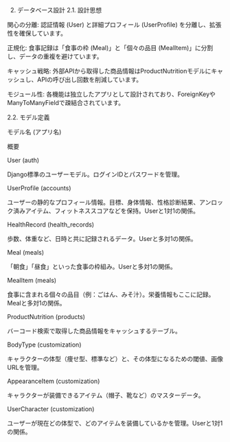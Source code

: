 2. データベース設計
2.1. 設計思想

関心の分離: 認証情報 (User) と詳細プロフィール (UserProfile) を分離し、拡張性を確保しています。

正規化: 食事記録は「食事の枠 (Meal)」と「個々の品目 (MealItem)」に分割し、データの重複を避けています。

キャッシュ戦略: 外部APIから取得した商品情報はProductNutritionモデルにキャッシュし、APIの呼び出し回数を削減しています。

モジュール性: 各機能は独立したアプリとして設計されており、ForeignKeyやManyToManyFieldで疎結合されています。

2.2. モデル定義

モデル名 (アプリ名)

概要

User (auth)

Django標準のユーザーモデル。ログインIDとパスワードを管理。

UserProfile (accounts)

ユーザーの静的なプロフィール情報。目標、身体情報、性格診断結果、アンロック済みアイテム、フィットネススコアなどを保持。Userと1対1の関係。

HealthRecord (health_records)

歩数、体重など、日時と共に記録されるデータ。Userと多対1の関係。

Meal (meals)

「朝食」「昼食」といった食事の枠組み。Userと多対1の関係。

MealItem (meals)

食事に含まれる個々の品目（例：ごはん、みそ汁）。栄養情報もここに記録。Mealと多対1の関係。

ProductNutrition (products)

バーコード検索で取得した商品情報をキャッシュするテーブル。

BodyType (customization)

キャラクターの体型（痩せ型、標準など）と、その体型になるための閾値、画像URLを管理。

AppearanceItem (customization)

キャラクターが装備できるアイテム（帽子、靴など）のマスターデータ。

UserCharacter (customization)

ユーザーが現在どの体型で、どのアイテムを装備しているかを管理。Userと1対1の関係。
